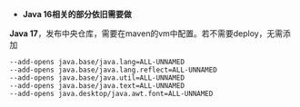 - **Java 16相关的部分依旧需要做**

**Java 17**，发布中央仓库，需要在maven的vm中配置。若不需要deploy，无需添加
```
--add-opens java.base/java.lang=ALL-UNNAMED
--add-opens java.base/java.lang.reflect=ALL-UNNAMED
--add-opens java.base/java.util=ALL-UNNAMED
--add-opens java.base/java.text=ALL-UNNAMED
--add-opens java.desktop/java.awt.font=ALL-UNNAMED
```
